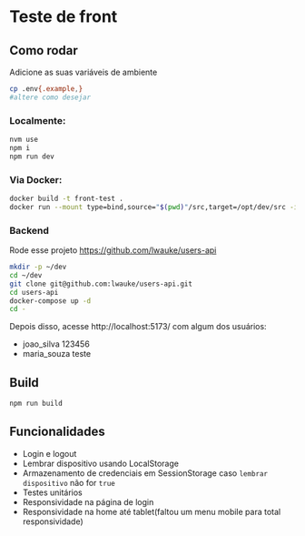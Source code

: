# Teste de front

## Como rodar

Adicione as suas variáveis de ambiente

```bash
cp .env{.example,}
#altere como desejar
```

### Localmente:

```bash
nvm use
npm i
npm run dev
```

### Via Docker:

```bash
docker build -t front-test .
docker run --mount type=bind,source="$(pwd)"/src,target=/opt/dev/src -it -p 5173:5173 front-test
```

### Backend

Rode esse projeto
https://github.com/lwauke/users-api

```bash
mkdir -p ~/dev
cd ~/dev
git clone git@github.com:lwauke/users-api.git
cd users-api
docker-compose up -d
cd -
```

Depois disso, acesse http://localhost:5173/ com algum dos usuários:

- joao_silva 123456
- maria_souza teste

## Build

```bash
npm run build
```

## Funcionalidades

- Login e logout
- Lembrar dispositivo usando LocalStorage
- Armazenamento de credenciais em SessionStorage caso `lembrar dispositivo` não for `true`
- Testes unitários
- Responsividade na página de login
- Responsividade na home até tablet(faltou um menu mobile para total responsividade)
